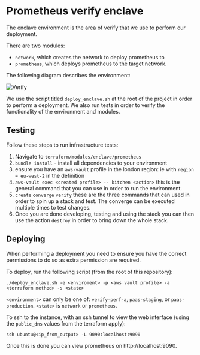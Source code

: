 # Prometheus verify enclave

The enclave environment is the area of verify that we use to perform our deployment.

There are two modules:

 - `network`, which creates the network to deploy prometheus to
 - `prometheus`, which deploys prometheus to the target network.

The following diagram describes the environment:

![Verify](https://s3.eu-west-2.amazonaws.com/observe-images-markdown/github/verify-enclave.png "Verify Enclave environment")  

We use the script titled `deploy_enclave.sh` at the root of the project in order to perform a deployment.  We also run tests in order to verify the functionality of the environment and modules.

## Testing

Follow these steps to run infrastructure tests:

1. Navigate to `terraform/modules/enclave/prometheus`
2. `bundle install` - install all dependencies to your environment
3. ensure you have an `aws-vault` profile in the london region: ie with `region = eu-west-2` in the definition
4. `aws-vault exec <created profile> -- kitchen <action>` this is the general command that you can use in order to run the environment. 
5. `create` `converge` `verify` these are the three commands that can used in order to spin up a stack and test. The converge can be executed multiple times to test changes.
6. Once you are done developing, testing and using the stack you can then use the action `destroy` in order to bring down the whole stack.
 
## Deploying

When performing a deployment you need to ensure you have the correct permissions to do so as extra permission are required.

To deploy, run the following script (from the root of this repository):

    ./deploy_enclave.sh -e <enviroment> -p <aws vault profile> -a <terraform method> -s <state>

`<environment>` can only be one of: `verify-perf-a`, `paas-staging`,
or `paas-production`.  `<state>` is `network` or `prometheus`.

To ssh to the instance, with an ssh tunnel to view the web interface (using the `public_dns` values from the terraform apply):

    ssh ubuntu@<ip_from_output> -L 9090:localhost:9090

Once this is done you can view prometheus on http://localhost:9090.
